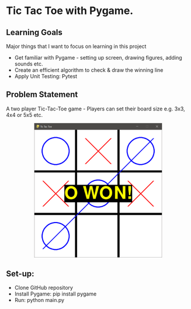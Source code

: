 # Tic Tac Toe with Pygame.

## Learning Goals
Major things that I want to focus on learning in this project
- Get familiar with Pygame - setting up screen, drawing figures, adding sounds etc.  
- Create an efficient algorithm to check & draw the winning line
- Apply Unit Testing: Pytest

## Problem Statement
A two player Tic-Tac-Toe game - Players can set their board size e.g. 3x3, 4x4 or 5x5 etc.


<p align="center">
  <img src="https://github.com/thaimynguyen/Tic_Tac_Toe_Pygame/blob/main/2021-08-12%2023_24_16-Tic%20Tac%20Toe.png" width="350">
</p>


## Set-up:
- Clone GitHub repository
- Install Pygame: pip install pygame
- Run: python main.py
